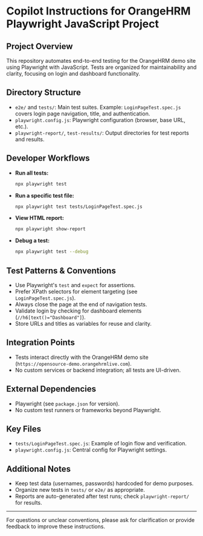 # Copilot Instructions for OrangeHRM Playwright JavaScript Project

## Project Overview
This repository automates end-to-end testing for the OrangeHRM demo site using Playwright with JavaScript. Tests are organized for maintainability and clarity, focusing on login and dashboard functionality.

## Directory Structure
- `e2e/` and `tests/`: Main test suites. Example: `LoginPageTest.spec.js` covers login page navigation, title, and authentication.
- `playwright.config.js`: Playwright configuration (browser, base URL, etc.).
- `playwright-report/`, `test-results/`: Output directories for test reports and results.

## Developer Workflows
- **Run all tests:**
  ```sh
  npx playwright test
  ```
- **Run a specific test file:**
  ```sh
  npx playwright test tests/LoginPageTest.spec.js
  ```
- **View HTML report:**
  ```sh
  npx playwright show-report
  ```
- **Debug a test:**
  ```sh
  npx playwright test --debug
  ```

## Test Patterns & Conventions
- Use Playwright's `test` and `expect` for assertions.
- Prefer XPath selectors for element targeting (see `LoginPageTest.spec.js`).
- Always close the page at the end of navigation tests.
- Validate login by checking for dashboard elements (`//h6[text()="Dashboard"]`).
- Store URLs and titles as variables for reuse and clarity.

## Integration Points
- Tests interact directly with the OrangeHRM demo site (`https://opensource-demo.orangehrmlive.com`).
- No custom services or backend integration; all tests are UI-driven.

## External Dependencies
- Playwright (see `package.json` for version).
- No custom test runners or frameworks beyond Playwright.

## Key Files
- `tests/LoginPageTest.spec.js`: Example of login flow and verification.
- `playwright.config.js`: Central config for Playwright settings.

## Additional Notes
- Keep test data (usernames, passwords) hardcoded for demo purposes.
- Organize new tests in `tests/` or `e2e/` as appropriate.
- Reports are auto-generated after test runs; check `playwright-report/` for results.

---

For questions or unclear conventions, please ask for clarification or provide feedback to improve these instructions.
